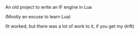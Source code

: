 An old project to write an IF engine in Lua

(Mostly an excuse to learn Lua)

(It worked, but there was a lot of work to it, if you get my drift)

